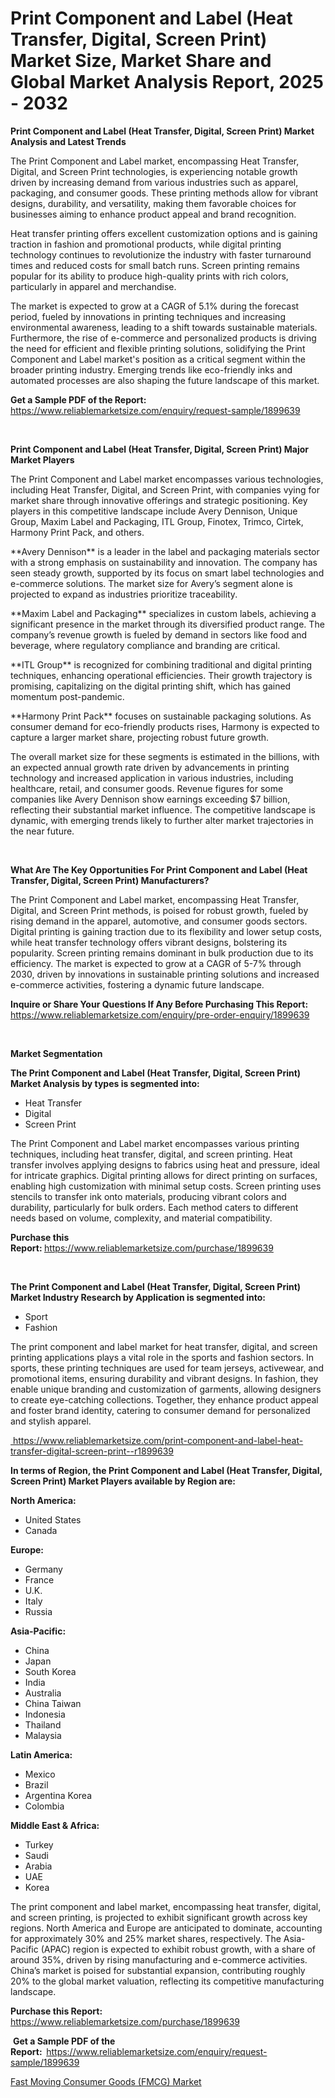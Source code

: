 <p><h1>Print Component and Label (Heat Transfer, Digital, Screen Print) Market Size, Market Share and Global Market Analysis Report, 2025 - 2032</h1></p><p><strong>Print Component and Label (Heat Transfer, Digital, Screen Print) Market Analysis and Latest Trends</strong></p>
<p><p>The Print Component and Label market, encompassing Heat Transfer, Digital, and Screen Print technologies, is experiencing notable growth driven by increasing demand from various industries such as apparel, packaging, and consumer goods. These printing methods allow for vibrant designs, durability, and versatility, making them favorable choices for businesses aiming to enhance product appeal and brand recognition. </p><p>Heat transfer printing offers excellent customization options and is gaining traction in fashion and promotional products, while digital printing technology continues to revolutionize the industry with faster turnaround times and reduced costs for small batch runs. Screen printing remains popular for its ability to produce high-quality prints with rich colors, particularly in apparel and merchandise.</p><p>The market is expected to grow at a CAGR of 5.1% during the forecast period, fueled by innovations in printing techniques and increasing environmental awareness, leading to a shift towards sustainable materials. Furthermore, the rise of e-commerce and personalized products is driving the need for efficient and flexible printing solutions, solidifying the Print Component and Label market's position as a critical segment within the broader printing industry. Emerging trends like eco-friendly inks and automated processes are also shaping the future landscape of this market.</p></p>
<p><strong>Get a Sample PDF of the Report:&nbsp;</strong> <a href="https://www.reliablemarketsize.com/enquiry/request-sample/1899639?utm_campaign=3198&utm_medium=2&utm_source=Github&utm_content=ia&utm_term=06042025&utm_id=print-component-and-label-heat-transfer-digital-screen-print">https://www.reliablemarketsize.com/enquiry/request-sample/1899639</a></p>
<p>&nbsp;</p>
<p><strong>Print Component and Label (Heat Transfer, Digital, Screen Print) Major Market Players</strong></p>
<p><p>The Print Component and Label market encompasses various technologies, including Heat Transfer, Digital, and Screen Print, with companies vying for market share through innovative offerings and strategic positioning. Key players in this competitive landscape include Avery Dennison, Unique Group, Maxim Label and Packaging, ITL Group, Finotex, Trimco, Cirtek, Harmony Print Pack, and others.</p><p>**Avery Dennison** is a leader in the label and packaging materials sector with a strong emphasis on sustainability and innovation. The company has seen steady growth, supported by its focus on smart label technologies and e-commerce solutions. The market size for Avery’s segment alone is projected to expand as industries prioritize traceability.</p><p>**Maxim Label and Packaging** specializes in custom labels, achieving a significant presence in the market through its diversified product range. The company’s revenue growth is fueled by demand in sectors like food and beverage, where regulatory compliance and branding are critical. </p><p>**ITL Group** is recognized for combining traditional and digital printing techniques, enhancing operational efficiencies. Their growth trajectory is promising, capitalizing on the digital printing shift, which has gained momentum post-pandemic.</p><p>**Harmony Print Pack** focuses on sustainable packaging solutions. As consumer demand for eco-friendly products rises, Harmony is expected to capture a larger market share, projecting robust future growth.</p><p>The overall market size for these segments is estimated in the billions, with an expected annual growth rate driven by advancements in printing technology and increased application in various industries, including healthcare, retail, and consumer goods. Revenue figures for some companies like Avery Dennison show earnings exceeding $7 billion, reflecting their substantial market influence. The competitive landscape is dynamic, with emerging trends likely to further alter market trajectories in the near future.</p></p>
<p>&nbsp;</p>
<p><strong>What Are The Key Opportunities For Print Component and Label (Heat Transfer, Digital, Screen Print) Manufacturers?</strong></p>
<p><p>The Print Component and Label market, encompassing Heat Transfer, Digital, and Screen Print methods, is poised for robust growth, fueled by rising demand in the apparel, automotive, and consumer goods sectors. Digital printing is gaining traction due to its flexibility and lower setup costs, while heat transfer technology offers vibrant designs, bolstering its popularity. Screen printing remains dominant in bulk production due to its efficiency. The market is expected to grow at a CAGR of 5-7% through 2030, driven by innovations in sustainable printing solutions and increased e-commerce activities, fostering a dynamic future landscape.</p></p>
<p><strong>Inquire or Share Your Questions If Any Before Purchasing This Report:</strong> <a href="https://www.reliablemarketsize.com/enquiry/pre-order-enquiry/1899639?utm_campaign=3198&utm_medium=2&utm_source=Github&utm_content=ia&utm_term=06042025&utm_id=print-component-and-label-heat-transfer-digital-screen-print">https://www.reliablemarketsize.com/enquiry/pre-order-enquiry/1899639</a></p>
<p>&nbsp;</p>
<p><strong>Market Segmentation</strong></p>
<p><strong>The Print Component and Label (Heat Transfer, Digital, Screen Print) Market Analysis by types is segmented into:</strong></p>
<p><ul><li>Heat Transfer</li><li>Digital</li><li>Screen Print</li></ul></p>
<p><p>The Print Component and Label market encompasses various printing techniques, including heat transfer, digital, and screen printing. Heat transfer involves applying designs to fabrics using heat and pressure, ideal for intricate graphics. Digital printing allows for direct printing on surfaces, enabling high customization with minimal setup costs. Screen printing uses stencils to transfer ink onto materials, producing vibrant colors and durability, particularly for bulk orders. Each method caters to different needs based on volume, complexity, and material compatibility.</p></p>
<p><strong>Purchase this Report:&nbsp;</strong><a href="https://www.reliablemarketsize.com/purchase/1899639?utm_campaign=3198&utm_medium=2&utm_source=Github&utm_content=ia&utm_term=06042025&utm_id=print-component-and-label-heat-transfer-digital-screen-print">https://www.reliablemarketsize.com/purchase/1899639</a></p>
<p>&nbsp;</p>
<p><strong>The Print Component and Label (Heat Transfer, Digital, Screen Print) Market Industry Research by Application is segmented into:</strong></p>
<p><ul><li>Sport</li><li>Fashion</li></ul></p>
<p><p>The print component and label market for heat transfer, digital, and screen printing applications plays a vital role in the sports and fashion sectors. In sports, these printing techniques are used for team jerseys, activewear, and promotional items, ensuring durability and vibrant designs. In fashion, they enable unique branding and customization of garments, allowing designers to create eye-catching collections. Together, they enhance product appeal and foster brand identity, catering to consumer demand for personalized and stylish apparel.</p></p>
<p><a href="https://www.reliablemarketsize.com/print-component-and-label-heat-transfer-digital-screen-print--r1899639?utm_campaign=3198&utm_medium=2&utm_source=Github&utm_content=ia&utm_term=06042025&utm_id=print-component-and-label-heat-transfer-digital-screen-print">&nbsp;https://www.reliablemarketsize.com/print-component-and-label-heat-transfer-digital-screen-print--r1899639</a></p>
<p><strong>In terms of Region, the Print Component and Label (Heat Transfer, Digital, Screen Print) Market Players available by Region are:</strong></p>
<p>
    <p> <strong> North America: </strong>
        <ul>
            <li>United States</li>
            <li>Canada</li>
        </ul>
        </p> 
    <p> <strong> Europe: </strong>
        <ul>
            <li>Germany</li>
            <li>France</li>
            <li>U.K.</li>
            <li>Italy</li>
            <li>Russia</li>
        </ul>
        </p> 
    <p> <strong> Asia-Pacific: </strong>
        <ul>
            <li>China</li>
            <li>Japan</li>
            <li>South Korea</li>
            <li>India</li>
            <li>Australia</li>
            <li>China Taiwan</li>
            <li>Indonesia</li>
            <li>Thailand</li>
            <li>Malaysia</li>
        </ul>
        </p> 
    <p> <strong> Latin America: </strong>
        <ul>
            <li>Mexico</li>
            <li>Brazil</li>
            <li>Argentina Korea</li>
            <li>Colombia</li>
        </ul>
        </p> 
    <p> <strong> Middle East & Africa: </strong>
        <ul>
            <li>Turkey</li>
            <li>Saudi</li>
            <li>Arabia</li>
            <li>UAE</li>
            <li>Korea</li>
        </ul>
    </p>
    </p>
<p><p>The print component and label market, encompassing heat transfer, digital, and screen printing, is projected to exhibit significant growth across key regions. North America and Europe are anticipated to dominate, accounting for approximately 30% and 25% market shares, respectively. The Asia-Pacific (APAC) region is expected to exhibit robust growth, with a share of around 35%, driven by rising manufacturing and e-commerce activities. China’s market is poised for substantial expansion, contributing roughly 20% to the global market valuation, reflecting its competitive manufacturing landscape.</p></p>
<p><strong>Purchase this Report: </strong><a href="https://www.reliablemarketsize.com/purchase/1899639?utm_campaign=3198&utm_medium=2&utm_source=Github&utm_content=ia&utm_term=06042025&utm_id=print-component-and-label-heat-transfer-digital-screen-print">https://www.reliablemarketsize.com/purchase/1899639</a></p>
<p>&nbsp;<strong>Get a Sample PDF of the Report:&nbsp;&nbsp;</strong><a href="https://www.reliablemarketsize.com/enquiry/request-sample/1899639?utm_campaign=3198&utm_medium=2&utm_source=Github&utm_content=ia&utm_term=06042025&utm_id=print-component-and-label-heat-transfer-digital-screen-print">https://www.reliablemarketsize.com/enquiry/request-sample/1899639</a></p>
<p><strong></strong></p>
<p><p><a href="https://github.com/duscarajlha/Market-Research-Report-List-1/blob/main/fast-moving-consumer-goods-fmcg-market.md?utm_campaign=3198&utm_medium=2&utm_source=Github&utm_content=ia&utm_term=06042025&utm_id=print-component-and-label-heat-transfer-digital-screen-print">Fast Moving Consumer Goods (FMCG) Market</a></p></p>